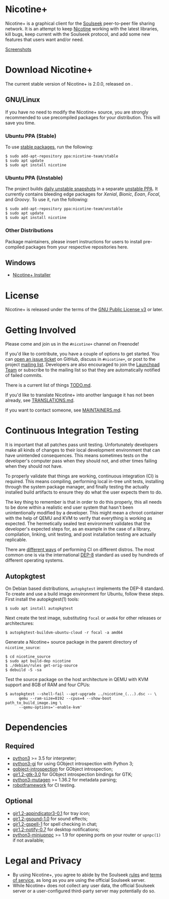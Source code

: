 # Nicotine+

Nicotine+ is a graphical client for the [Soulseek](https://www.slsknet.org/) peer-to-peer file sharing network. It is an attempt to keep [Nicotine](https://web.archive.org/web/20150720173459/http://nicotine.thegraveyard.org/) working with the latest libraries, kill bugs, keep current with the Soulseek protocol, and add some new features that users want and/or need.

[Screenshots](files/screenshots/SCREENSHOTS.md)

# Download Nicotine+
The current stable version of Nicotine+ is 2.0.0, released on <insert date here>.

## GNU/Linux
If you have no need to modify the Nicotine+ source, you are strongly recommended to use precompiled packages for your distribution. This will save you time.

### Ubuntu PPA (Stable)
To use [stable packages](https://launchpad.net/~nicotine-team/+archive/ubuntu/stable), run the following:

```console
$ sudo add-apt-repository ppa:nicotine-team/stable
$ sudo apt update
$ sudo apt install nicotine
```

### Ubuntu PPA (Unstable)
The project builds [daily unstable snapshots](https://code.launchpad.net/~nicotine-team/+recipe/nicotine+-daily) in a separate [unstable PPA](https://code.launchpad.net/~nicotine-team/+archive/ubuntu/unstable). It currently contains bleeding edge packages for _Xenial_, _Bionic_, _Eoan_, _Focal_, and _Groovy_. To use it, run the following:

```console
$ sudo add-apt-repository ppa:nicotine-team/unstable
$ sudo apt update
$ sudo apt install nicotine
```

### Other Distributions
Package maintainers, please insert instructions for users to install pre-compiled packages from your respective repositories here.

## Windows
- [Nicotine+ Installer](https://github.com/Nicotine-Plus/nicotine-plus/releases/download/2.0.0/Nicotine+-2.0.0.exe)  

# License

Nicotine+ is released under the terms of the [GNU Public License v3](https://www.gnu.org/licenses/gpl-3.0-standalone.html) or later.

# Getting Involved
Please come and join us in the `#nicotine+` channel on Freenode!

If you'd like to contribute, you have a couple of options to get started. You can [open an issue ticket](https://github.com/Nicotine-Plus/nicotine-plus/issues) on GitHub, discuss in `#nicotine+`, or post to the project [mailing list](mailto:nicotine-team@lists.launchpad.net). Developers are also encouraged to join the [Launchpad Team](https://launchpad.net/~nicotine-team) or subscribe to the mailing list so that they are automatically notified of failed commits.

There is a current list of things [TODO.md](doc/TODO.md).

If you'd like to translate Nicotine+ into another language it has not been already, see [TRANSLATIONS.md](doc/TRANSLATIONS.md).

If you want to contact someone, see [MAINTAINERS.md](AUTHORS.md).

# Continuous Integration Testing

It is important that all patches pass unit testing. Unfortunately developers make all kinds of changes to their local development environment that can have unintended consequences. This means sometimes tests on the developer's computer pass when they should not, and other times failing when they should not have. 

To properly validate that things are working, continuous integration (CI) is required. This means compiling, performing local in-tree unit tests, installing through the system package manager, and finally testing the actually installed build artifacts to ensure they do what the user expects them to do.

The key thing to remember is that in order to do this properly, this all needs to be done within a realistic end user system that hasn't been unintentionally modified by a developer. This might mean a chroot container with the help of QEMU and KVM to verify that everything is working as expected. The hermetically sealed test environment validates that the developer's expected steps for, as an example in the case of a library, compilation, linking, unit testing, and post installation testing are actually replicable.

There are [different ways](https://wiki.debian.org/qa.debian.org#Other_distributions) of performing CI on different distros. The most common one is via the international [DEP-8](https://dep-team.pages.debian.net/deps/dep8/) standard as used by hundreds of different operating systems.

## Autopkgtest
On Debian based distributions, `autopkgtest` implements the DEP-8 standard. To create and use a build image environment for Ubuntu, follow these steps. First install the autopkgtest(1) tools:
```
$ sudo apt install autopkgtest
```

Next create the test image, substituting `focal` or `amd64` for other releases or architectures:
```
$ autopkgtest-buildvm-ubuntu-cloud -r focal -a amd64
```

Generate a Nicotine+ source package in the parent directory of `nicotine_source`:
```
$ cd nicotine_source
$ sudo apt build-dep nicotine
$ ./debian/rules get-orig-source
$ debuild -S -sa
```

Test the source package on the host architecture in QEMU with KVM support and 8GB of RAM and four CPUs:
```
$ autopkgtest --shell-fail --apt-upgrade ../nicotine_(...).dsc -- \
      qemu --ram-size=8192 --cpus=4 --show-boot path_to_build_image.img \
      --qemu-options='-enable-kvm'
```

# Dependencies

## Required

* [python3](https://www.python.org/) >= 3.5 for interpreter;
* [python3-gi](https://pygobject.readthedocs.io/en/latest/getting_started.html) for using GObject introspection with Python 3;
* [gobject-introspection](https://gi.readthedocs.io/en/latest/) for GObject introspection;
* [gir1.2-gtk-3.0](https://www.gtk.org/) for GObject introspection bindings for GTK;
* [python3-mutagen](https://mutagen.readthedocs.io/en/latest/) >= 1.36.2 for metadata parsing;
* [robotframework](https://robotframework.org/) for CI testing.

## Optional

* [gir1.2-appindicator3-0.1](https://lazka.github.io/pgi-docs/AppIndicator3-0.1/index.html) for tray icon;
* [gir1.2-gsound-1.0](https://lazka.github.io/pgi-docs/GSound-1.0/index.html) for sound effects;
* [gir1.2-gspell-1](https://lazka.github.io/pgi-docs/Gspell-1/index.html) for spell checking in chat;
* [gir1.2-notify-0.7](https://lazka.github.io/pgi-docs/Notify-0.7/index.html) for desktop notifications;
* [python3-miniupnpc](https://miniupnp.tuxfamily.org/) >= 1.9 for opening ports on your router or `upnpc(1)` if not available;

# Legal and Privacy

- By using Nicotine+, you agree to abide by the Soulseek [rules](http://slsknet.org/news/node/681) and [terms of service](http://slsknet.org/news/node/682), as long as you are using the official Soulseek server.
- While Nicotine+ does not collect any user data, the official Soulseek server or a user-configured third-party server may potentially do so.
